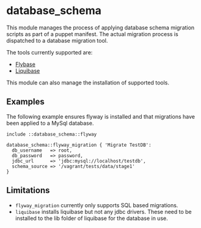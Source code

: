 database_schema
===============

This module manages the process of applying database schema migration scripts 
as part of a puppet manifest. The actual migration process is dispatched to a 
database migration tool.

The tools currently supported are:

* [Flybase](http://flywaydb.org/)
* [Liquibase](http://www.liquibase.org/index.html) 

This module can also manage the installation of supported tools.

Examples
--------

The following example ensures flyway is installed and that migrations have been 
applied to a MySql database.

    include ::database_schema::flyway
    
    database_schema::flyway_migration { 'Migrate TestDB':
      db_username   => root,
      db_password   => password,
      jdbc_url      => 'jdbc:mysql://localhost/testdb',
      schema_source => '/vagrant/tests/data/stage1'
    }
    
Limitations
-----------

* `flyway_migration` currently only supports SQL based migrations.
* `liquibase` installs liquibase but not any jdbc drivers. These need to be 
  installed to the lib folder of liquibase for the database in use. 